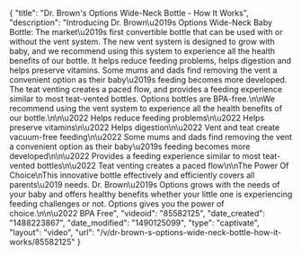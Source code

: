 {
    "title": "Dr. Brown's Options Wide-Neck Bottle - How It Works",
    "description": "Introducing Dr. Brown\u2019s Options Wide-Neck Baby Bottle: The market\u2019s first convertible bottle that can be used with or without the vent system. The new vent system is designed to grow with baby, and we recommend using this system to experience all the health benefits of our bottle. It helps reduce feeding problems, helps digestion and helps preserve vitamins. Some mums and dads find removing the vent a convenient option as their baby\u2019s feeding becomes more developed. The teat venting creates a paced flow, and provides a feeding experience similar to most teat-vented bottles. Options bottles are BPA-free.\n\nWe recommend using the vent system to experience all the health benefits of our bottle.\n\n\u2022 Helps reduce feeding problems\n\u2022 Helps preserve vitamins\n\u2022 Helps digestion\n\u2022 Vent and teat create vacuum-free feeding\n\u2022 Some mums and dads find removing the vent a convenient option as their baby\u2019s feeding becomes more developed\n\n\u2022 Provides a feeding experience similar to most teat-vented bottles\n\u2022 Teat venting creates a paced flow\n\nThe Power Of Choice\nThis innovative bottle effectively and efficiently covers all parents\u2019 needs. Dr. Brown\u2019s Options grows with the needs of your baby and offers healthy benefits whether your little one is experiencing feeding challenges or not. Options gives you the power of choice.\n\n\u2022 BPA Free",
    "videoid": "85582125",
    "date_created": "1488223867",
    "date_modified": "1490125099",
    "type": "captivate",
    "layout": "video",
    "url": "\/v\/dr-brown-s-options-wide-neck-bottle-how-it-works\/85582125"
}